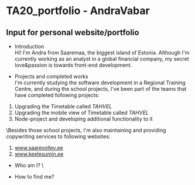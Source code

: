 # TA20_portfolio - AndraVabar

## Input for personal website/portfolio

- Introduction
\
Hi! I'm Andra from Saaremaa, the biggest island of Estonia. Although I'm currently working as an analyst in a global financial company, my secret love&passion is towards front-end development. 

- Projects and completed works
\
I'm currently studying the software development in a Regional Training Centre, and during the school projects, I've been part of the teams that have completed following projects:
1. Upgrading the Timetable called _TAHVEL_
2. Upgrading the mobile view of Timetable called _TAHVEL_
3. Node-project and developing additional functionality to it

\Besides those school projects, I'm also maintaining and providing copywriting services to following websites:
1. www.saarevolley.ee
2. www.keelesumin.ee

- Who am I?
\

- How to find me?

